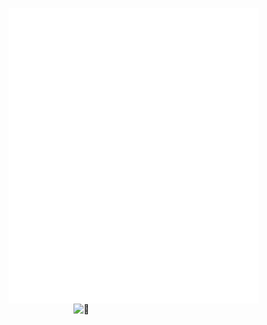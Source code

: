 [<img align="left" width="400" alt="🦑" src="https://github.com/Mehak-Mehta/Mehak-Mehta/blob/main/metrics.svg">](https://github.com/Mehak-Mehta/metrics)
[<img align="right" width="400" alt="🦑" src="https://metrics.lecoq.io/Mehak-Mehta?template=classic&base.header=0&base.activity=0&base.community=0&base.repositories=0&base.metadata=0&achievements=1&achievements.threshold=C&achievements.secrets=true&achievements.limit=0&config.timezone=Asia%2FCalcutta)">](https://github.com/Mehak-Mehta/metrics)


                                                                 
                                                             
